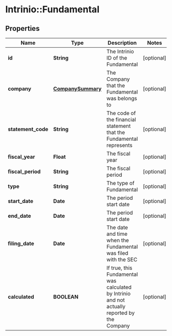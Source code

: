 # Intrinio::Fundamental

## Properties
Name | Type | Description | Notes
------------ | ------------- | ------------- | -------------
**id** | **String** | The Intrinio ID of the Fundamental | [optional] 
**company** | [**CompanySummary**](CompanySummary.md) | The Company that the Fundamental was belongs to | [optional] 
**statement_code** | **String** | The code of the financial statement that the Fundamental represents | [optional] 
**fiscal_year** | **Float** | The fiscal year | [optional] 
**fiscal_period** | **String** | The fiscal period | [optional] 
**type** | **String** | The type of Fundamental | [optional] 
**start_date** | **Date** | The period start date | [optional] 
**end_date** | **Date** | The period start date | [optional] 
**filing_date** | **Date** | The date and time when the Fundamental was filed with the SEC | [optional] 
**calculated** | **BOOLEAN** | If true, this Fundamental was calculated by Intrinio and not actually reported by the Company | [optional] 


